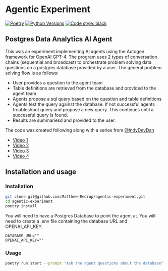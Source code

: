 # Agentic Experiment
[![Poetry](https://img.shields.io/endpoint?url=https://python-poetry.org/badge/v0.json)](https://python-poetry.org/)
[![Python Versions](https://img.shields.io/pypi/pyversions/poetry-core)](https://pypi.org/project/poetry-core/)
[![Code style: black](https://img.shields.io/badge/code%20style-black-000000.svg)](https://github.com/psf/black)

## Postgres Data Analytics AI Agent

This was an experiment implementing AI agents using the Autogen framework for OpenAI GPT-4. The program uses 2 types of conversation chains (sequential and broadcast) to orchestrate problem solving data questions on a postgres database provided by a user. The general problem solving flow is as follows:
- User provides a question to the agent team
- Table definitions are retrieved from the database and provided to the agent team
- Agents propose a sql query based on the question and table definitions
- Agents test the query against the database. If not successful agents troubleshoot query and propose a new query. This continues until a successful query is found.
- Results are summariesd and provided to the user.

The code was created following along with a series from [@IndyDevDan](https://www.youtube.com/@indydevdan)

- [Video 1](https://www.youtube.com/watch?v=jmDMusirPKA)
- [Video 2](https://www.youtube.com/watch?v=JjVvYDPVrAQ) 
- [Video 3](https://www.youtube.com/watch?v=4o8tymMQ5GM)
- [Video 4](https://www.youtube.com/watch?v=CKo-czvxFkY)

## Installation and usage

### Installation
```bash
git clone git@github.com:Matthew-Redrup/agentic-experiment.git
cd agentic-experiment
poetry install
```
You will need to have a Postgres Database to point the agent at.
You will need to create a .env file containing the database URL and OPENAI_API_KEY.
```
DATABASE_URL=""
OPENAI_API_KEY=""
```

### Usage
```bash
poetry run start --prompt "Ask the agent questions about the database"
```